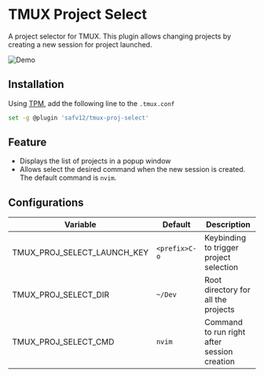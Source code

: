 # TMUX Project Select

A project selector for TMUX. This plugin allows changing projects by creating a new session for project launched.

![Demo](https://github.com/safv12/tmux-proj-select/blob/main/tmux-proj-select.gif)

## Installation

Using [TPM](https://github.com/tmux-plugins/tpm), add the following line to the `.tmux.conf`

```bash
set -g @plugin 'safv12/tmux-proj-select'
```

## Feature

- Displays the list of projects in a popup window
- Allows select the desired command when the new session is created. The default command is `nvim`.

## Configurations

| Variable                    | Default       | Description                                 |
| --------------------------- | ------------- | ------------------------------------------- |
| TMUX_PROJ_SELECT_LAUNCH_KEY | `<prefix>C-o` | Keybinding to trigger project selection     |
| TMUX_PROJ_SELECT_DIR        | `~/Dev`       | Root directory for all the projects         |
| TMUX_PROJ_SELECT_CMD        | `nvim`        | Command to run right after session creation |
